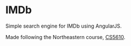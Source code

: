 # IMDb
Simple search engine for IMDb using AngularJS.

Made following the Northeastern course, <a href="http://www.ccs.neu.edu/teaching/web/">CS5610</a>.
